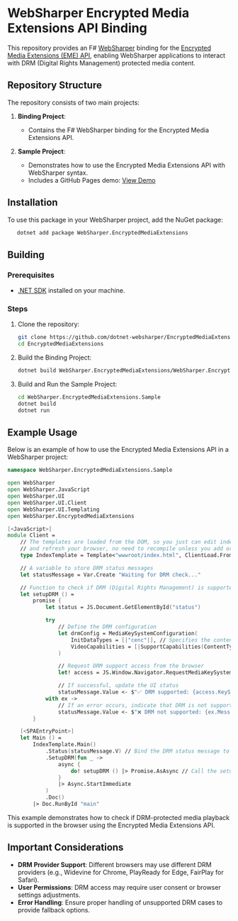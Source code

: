 # WebSharper Encrypted Media Extensions API Binding

This repository provides an F# [WebSharper](https://websharper.com/) binding for the [Encrypted Media Extensions (EME) API](https://developer.mozilla.org/en-US/docs/Web/API/Encrypted_Media_Extensions_API), enabling WebSharper applications to interact with DRM (Digital Rights Management) protected media content.

## Repository Structure

The repository consists of two main projects:

1. **Binding Project**:

   - Contains the F# WebSharper binding for the Encrypted Media Extensions API.

2. **Sample Project**:
   - Demonstrates how to use the Encrypted Media Extensions API with WebSharper syntax.
   - Includes a GitHub Pages demo: [View Demo](https://dotnet-websharper.github.io/EncryptedMediaExtensionsAPI/)

## Installation

To use this package in your WebSharper project, add the NuGet package:

```bash
   dotnet add package WebSharper.EncryptedMediaExtensions
```

## Building

### Prerequisites

- [.NET SDK](https://dotnet.microsoft.com/download) installed on your machine.

### Steps

1. Clone the repository:

   ```bash
   git clone https://github.com/dotnet-websharper/EncryptedMediaExtensions.git
   cd EncryptedMediaExtensions
   ```

2. Build the Binding Project:

   ```bash
   dotnet build WebSharper.EncryptedMediaExtensions/WebSharper.EncryptedMediaExtensions.fsproj
   ```

3. Build and Run the Sample Project:

   ```bash
   cd WebSharper.EncryptedMediaExtensions.Sample
   dotnet build
   dotnet run
   ```

## Example Usage

Below is an example of how to use the Encrypted Media Extensions API in a WebSharper project:

```fsharp
namespace WebSharper.EncryptedMediaExtensions.Sample

open WebSharper
open WebSharper.JavaScript
open WebSharper.UI
open WebSharper.UI.Client
open WebSharper.UI.Templating
open WebSharper.EncryptedMediaExtensions

[<JavaScript>]
module Client =
    // The templates are loaded from the DOM, so you just can edit index.html
    // and refresh your browser, no need to recompile unless you add or remove holes.
    type IndexTemplate = Template<"wwwroot/index.html", ClientLoad.FromDocument>

    // A variable to store DRM status messages
    let statusMessage = Var.Create "Waiting for DRM check..."

    // Function to check if DRM (Digital Rights Management) is supported
    let setupDRM () =
        promise {
            let status = JS.Document.GetElementById("status")

            try
                // Define the DRM configuration
                let drmConfig = MediaKeySystemConfiguration(
                    InitDataTypes = [|"cenc"|], // Specifies the content encryption type
                    VideoCapabilities = [|SupportCapabilities(ContentType = "video/mp4")|] // Defines video playback capabilities
                )

                // Request DRM support access from the browser
                let! access = JS.Window.Navigator.RequestMediaKeySystemAccess("com.widevine.alpha", [|drmConfig|])

                // If successful, update the UI status
                statusMessage.Value <- $"✅ DRM supported: {access.KeySystem}"
            with ex ->
                // If an error occurs, indicate that DRM is not supported
                statusMessage.Value <- $"❌ DRM not supported: {ex.Message}"
        }

    [<SPAEntryPoint>]
    let Main () =
        IndexTemplate.Main()
            .Status(statusMessage.V) // Bind the DRM status message to the UI
            .SetupDRM(fun _ ->
                async {
                    do! setupDRM () |> Promise.AsAsync // Call the setupDRM function asynchronously
                }
                |> Async.StartImmediate
            )
            .Doc()
        |> Doc.RunById "main"
```

This example demonstrates how to check if DRM-protected media playback is supported in the browser using the Encrypted Media Extensions API.

## Important Considerations

- **DRM Provider Support**: Different browsers may use different DRM providers (e.g., Widevine for Chrome, PlayReady for Edge, FairPlay for Safari).
- **User Permissions**: DRM access may require user consent or browser settings adjustments.
- **Error Handling**: Ensure proper handling of unsupported DRM cases to provide fallback options.
